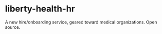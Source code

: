 # liberty-health-hr
A new hire/onboarding service, geared toward medical organizations.  Open source.
